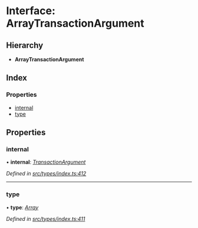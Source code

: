 # Interface: ArrayTransactionArgument

## Hierarchy

* **ArrayTransactionArgument**

## Index

### Properties

* [internal](_src_types_index_.arraytransactionargument.md#internal)
* [type](_src_types_index_.arraytransactionargument.md#type)

## Properties

###  internal

• **internal**: *[TransactionArgument](../modules/_src_types_index_.md#transactionargument)*

*Defined in [src/types/index.ts:412](https://github.com/PolymathNetwork/polymesh-sdk/blob/2aa4a44/src/types/index.ts#L412)*

___

###  type

• **type**: *[Array](../enums/_src_types_index_.transactionargumenttype.md#array)*

*Defined in [src/types/index.ts:411](https://github.com/PolymathNetwork/polymesh-sdk/blob/2aa4a44/src/types/index.ts#L411)*
